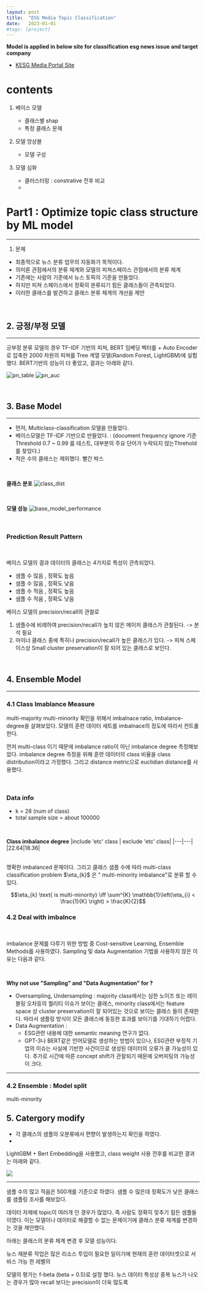 ```yaml
---
layout: post
title:  "ESG Media Topic Classification"
date:   2023-01-01
#tags: [project]
---
```


**Model is applied in below site for classification esg news issue and target company**
- [KESG Media Portal Site](http://portal.kresg.co.kr/)


# contents
1. 베이스 모델
   - 클래스별 shap 
   - 특정 클래스 문제  

2. 모델 앙상블 
   - 모델 구성 

3. 모델 심화 
   - 클러스터링 : constrative 전후 비교 
   - 



# Part1 : Optimize topic class structure by ML model 
---
 

1. 문제
- 최종적으로 뉴스 분류 업무의 자동화가 목적이다. 
- 의미론 관점에서의 분류 체계와 모델의 피쳐스페이스 관점에서의 분류 체계 
- 기존에는 사람의 기준에서 뉴스 토픽의 기준을 만들었다. 
- 하지만 피쳐 스페이스에서 정확히 분류되기 힘든 클래스들이 관측되었다. 
- 이러한 클래스를 발견하고 클래스 분류 체계의 개선을 제안



<br>

## 2. 긍정/부정 모델     
---    

긍부정 분류 모델의 경우 TF-IDF 기반의 피쳐, BERT 임베딩 벡터를 + Auto Encoder로 압축한 2000 차원의 피쳐를 Tree 계열 모델(Random Forest, LightGBM)에 실험했다. BERT기반의 성능이 더 좋았고, 결과는 아래와 같다. 

![pn_table](/assets/esg_media/topic/pn_model_confusion.png)
![pn_auc](/assets/esg_media/topic/pn_auc.png)


<br>


## 3. Base Model
---

- 먼저, Multiclass-classification 모델을 만들었다. 
- 베이스모델은 TF-IDF 기반으로 만들었다. : (document frequency ignore 기준 Threshold 0.7 ~ 0.99 를 테스트, 대부분의 주요 단어가 누락되지 않는Threhold를 찾았다.) 
- 적은 수의 클래스는 제외했다. 빨간 박스 
  
<br>

**클래스 분포**
![class_dist](/assets/esg_media/topic/클래스_분포.png)

<br>

**모델 성능**
![base_model_performance](/assets/esg_media/topic/전체모델성능.png)


<br>

### Prediction Result Pattern 

<br>

베이스 모델의 결과 데이터의 클래스는 4가지로 특성이 관측되었다. 

- 샘플 수 많음 , 정확도 높음
- 샘플 수 많음 , 정확도 낮음
- 샘플 수 적음 , 정확도 높음
- 샘플 수 적음 , 정확도 낮음



베이스 모델의 precision/recall의 관찰로 
1. 샘플수에 비례하여 precision/recall가 높지 않은 메이저 클래스가 관찰된다. -> 분석 필요 
2. 마이너 클래스 중에 특히나 precision/recall가 높은 클래스가 있다. -> 피쳐 스페이스상 Small cluster preservation이 잘 되어 있는 클래스로 보인다. 


<br>

## 4. Ensemble Model 
---

### 4.1 Class Imablance Measure
 multi-majority multi-minority 확인을 위해서 imbalnace ratio, Imbalance-degree을 살펴보았다. 
 모델의 훈련 데이터 세트를 imbalnace의 정도에 따라서 컨트롤한다. 

먼저 multi-class 이기 때문에 imbalance ratio이 아닌 imbalance degree 측정해보았다. 
imbalance degree 측정을 위해 훈련 데이터의 class 비율을 class distribution이라고 가정했다. 
그리고 distance metric으로 euclidian distance를 사용했다. 

<br>

### Data info
- k = 28 (num of class)    
- total sample size = about 100000

<br>

**Class imbalance degree**
|include 'etc' class | exclude 'etc' class|
|---|---|
|22.64|18.36|

<br>
명확한 imbalanced 문제이다. 그리고 클래스 샘플 수에 따라 multi-class classification problem $\eta_{k}$ 은 " multi-minority imbalance"로 분류 할 수 있다. 

$$\eta_{k} \text{ is multi-minority} \iff \sum^{K} \mathbb{1}\left(\eta_{i} < \frac{1}{K} \right) > \frac{K}{2}$$


### 4.2 Deal with imbalnce 

<br>

imbalance 문제를 다루기 위한 방법 중 Cost-sensitive Learning, Ensemble Methods를 사용하였다. Sampling 및 data Augmentation 기법을 사용하지 않은 이유는 다음과 같다.  

<br>

**Why not use "Sampling" and "Data Augmentation" for ?**
- Oversampling, Undersampling : majority class에서는 심한 노이즈 또는 레이블링 오차등의 퀄리티 이슈가 보이는 클래스, minority class에서는 feature space 상 cluster preservation이 잘 되어있는 것으로 보이는 클래스 들이 존재한다. 따라서 샘플링 방식이 모든 클래스에 동등한 효과를 보이기를 기대하기 어렵다. 
- Data Augmentation : 
  - ESG관련 내용에 대한 semantic meaning 연구가 없다. 
  - GPT-3나 BERT같은 언어모델로 생성하는 방법이 있으나, ESG관련 부정적 기업의 이슈는 사실에 기반한 사건이므로 생성된 데이터의 오류가 클 가능성이 있다. 추가로 시간에 따른 concept shift가 관찰되기 때문에 오버피팅의 가능성이 크다.  


---
### 4.2 Ensemble : Model split 

multi-minority



## 5. Catergory modify

- 각 클래스의 샘플의 오분류에서 편향이 발생하는지 확인을 하였다. 
- 





LightGBM + Bert Embedding을 사용했고, class weight 사용 전후를 비교한 결과는 아래와 같다. 

![](/assets/esg_media/topic/)



---


샘플 수의 많고 적음은 500개를 기준으로 하였다. 
샘플 수 많은데 정확도가 낮은 클래스를 샘플링 조사를 해보았다. 

데이터 자체에 topic이 여러개 인 경우가 많았다. 즉 사람도 정확히 맞추기 힘든 샘플들 이였다. 
이는 모델이나 데이터로 해결할 수 없는 문제이기에 클래스 분류 체계를 변경하는 것을 제안했다. 


아래는 클래스의 분류 체계 변경 후 모델 성능이다. 



뉴스 재분류 작업은 많은 리소스 투입이 필요한 일이기에 현재의 훈련 데이터셋으로 서비스 가능 한 레벨의 

모델의 평가는 f-beta (beta = 0.5)로 설정 했다. 뉴스 데이터 특성상 중복 뉴스가 나오는 경우가 많아 recall 보다는 precision이 더욱 많도록 











  